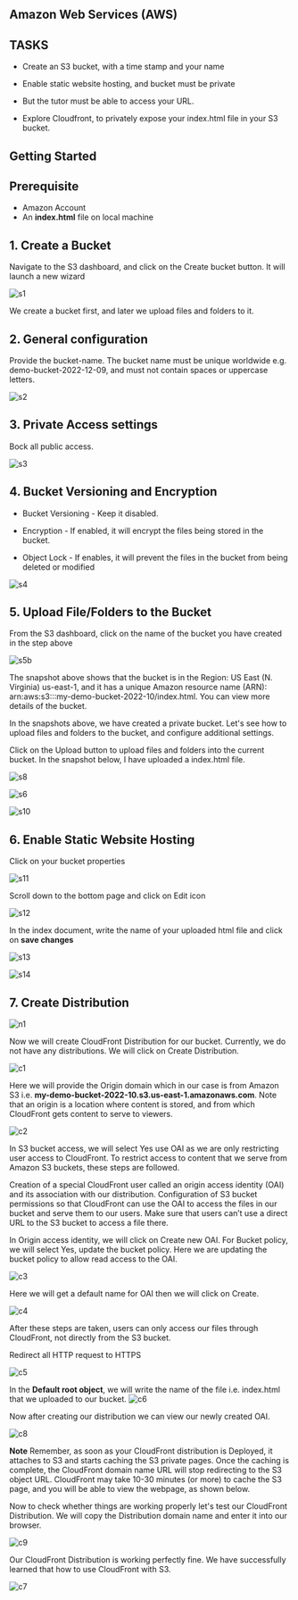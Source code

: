 ## **Amazon Web Services (AWS)**

## **TASKS**

- Create an S3 bucket, with a time stamp and your name

- Enable static website hosting, and bucket must be private

- But the tutor must be able to access your URL.

- Explore Cloudfront, to privately expose your index.html file in your S3 bucket.

## Getting Started

## Prerequisite

- Amazon Account
- An **index.html** file on local machine

## 1. Create a Bucket

Navigate to the S3 dashboard, and click on the Create bucket button. It will launch a new wizard

![s1](./snaps/s1.png)

We create a bucket first, and later we upload files and folders to it.

## 2. General configuration

Provide the bucket-name. The bucket name must be unique worldwide e.g. demo-bucket-2022-12-09, and must not contain spaces or uppercase letters.

![s2](./snaps/s2.png)

## 3. Private Access settings

Bock all public access.

![s3](./snaps/s3.png)

## 4. Bucket Versioning and Encryption

- Bucket Versioning - Keep it disabled.

- Encryption - If enabled, it will encrypt the files being stored in the bucket.

- Object Lock - If enables, it will prevent the files in the bucket from being deleted or modified

![s4](./snaps/s4.png)

## 5. Upload File/Folders to the Bucket

From the S3 dashboard, click on the name of the bucket you have created in the step above

![s5b](./snaps/s5b.png)

The snapshot above shows that the bucket is in the Region: US East (N. Virginia) us-east-1, and it has a unique Amazon resource name (ARN): arn:aws:s3:::my-demo-bucket-2022-10/index.html. You can view more details of the bucket.

In the snapshots above, we have created a private bucket. Let's see how to upload files and
folders to the bucket, and configure additional settings.

Click on the Upload button to upload files and folders into the current bucket. In the snapshot below, I have uploaded a index.html file.

![s8](./snaps/s8.png)

![s6](./snaps/s6.png)

![s10](./snaps/s10.png)

## 6. Enable Static Website Hosting

Click on your bucket properties

![s11](./snaps/s11.png)

Scroll down to the bottom page and click on Edit icon

![s12](./snaps/s12.png)

In the index document, write the name of your uploaded html file and click on **save changes**

![s13](./snaps/s13.png)

![s14](./snaps/s14.png)

## 7. **Create Distribution**

![n1](./snaps/n1.png)

Now we will create CloudFront Distribution for our bucket. Currently, we do not have any distributions. We will click on Create Distribution.

![c1](./snaps/c1.png)

Here we will provide the Origin domain which in our case is from Amazon S3 i.e. **my-demo-bucket-2022-10.s3.us-east-1.amazonaws.com**. Note that an origin is a location where content is stored, and from which CloudFront gets content to serve to viewers.

![c2](./snaps/c2.png)

In S3 bucket access, we will select Yes use OAI as we are only restricting user access to CloudFront. To restrict access to content that we serve from Amazon S3 buckets, these steps are followed.

Creation of a special CloudFront user called an origin access identity (OAI) and its association with our distribution.
Configuration of S3 bucket permissions so that CloudFront can use the OAI to access the files in our bucket and serve them to our users. Make sure that users can’t use a direct URL to the S3 bucket to access a file there.

In Origin access identity, we will click on Create new OAI. For Bucket policy, we will select Yes, update the bucket policy. Here we are updating the bucket policy to allow read access to the OAI.

![c3](./snaps/c3.png)

Here we will get a default name for OAI then we will click on Create.

![c4](./snaps/c4.png)

After these steps are taken, users can only access our files through CloudFront, not directly from the S3 bucket.

Redirect all HTTP request to HTTPS

![c5](./snaps/c5.png)

In the **Default root object**, we will write the name of the file i.e. index.html that we uploaded to our bucket.
![c6](./snaps/c6.png)

Now after creating our distribution we can view our newly created OAI.

![c8](./snaps/c8.png)

**Note** Remember, as soon as your CloudFront distribution is Deployed, it attaches to S3 and starts caching the S3 private pages. Once the caching is complete, the CloudFront domain name URL will stop redirecting to the S3 object URL. CloudFront may take 10-30 minutes (or more) to cache the S3 page, and you will be able to view the webpage, as shown below.

Now to check whether things are working properly let's test our CloudFront Distribution. We will copy the Distribution domain name and enter it into our browser.

![c9](./snaps/c9.png)

Our CloudFront Distribution is working perfectly fine. We have successfully learned that how to use CloudFront with S3.

![c7](./snaps/c7.png)
